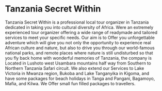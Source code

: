 ﻿# Tanzania Secret Within
  Tanzania Secret Within is a professional local tour organizer in Tanzania dedicated in taking
          you into cultural diversity of Africa. Were an extremely experienced tour organizer offering a
          wide range of readymade and tailored services to meet your specific needs. Our aim is to Offer
          you unforgettable adventure which will give you not only the opportunity to experience real
          African culture and nature, but also to drive you through our world-famous national parks, and
          remote places where nature is still undisturbed so that you fly back home with wonderful
          memories of Tanzania, the company is Located in Lushoto west Usambara mountains half way
          from Southern to Northern Tanzania Safari circuit. We also extend our Services to Lake Victoria
          in Mwanza region, Bukoba and Lake Tanganyika in Kigoma, and have some packages for beach
          holidays in Tanga and Pangani, Bagamoyo, Mafia, and Kilwa. We Offer small fun filled
          packages to travellers. 


